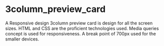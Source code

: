# 3column_preview_card
A Responsive design 3column preview card is design for all the screen sizes. HTML and CSS are the proficient technologies used. Media queries concept is used for responsiveness. A break point of 700px used for the smaller devices.
